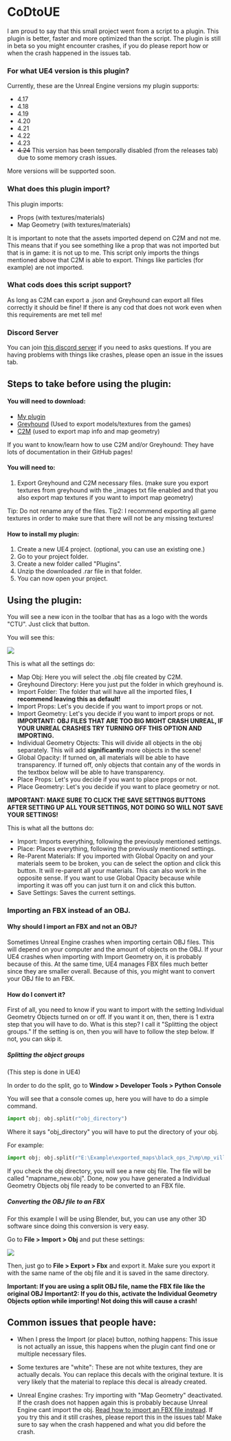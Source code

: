 # CoDtoUE

I am proud to say that this small project went from a script to a plugin. This plugin is better, faster and more optimized than the script. The plugin is still in beta so you might encounter crashes, if you do please report how or when the crash happened in the issues tab.


### For what UE4 version is this plugin?

Currently, these are the Unreal Engine versions my plugin supports:
- 4.17
- 4.18
- 4.19
- 4.20
- 4.21
- 4.22
- 4.23
- ~~4.24~~ This version has been temporally disabled (from the releases tab) due to some memory crash issues.

More versions will be supported soon.


### What does this plugin import?

This plugin imports:
- Props (with textures/materials)
- Map Geometry (with textures/materials)

It is important to note that the assets imported depend on C2M and not me. This means that if you see something like a prop that was not imported but that is in game: it is not up to me. This script only imports the things mentioned above that C2M is able to export. Things like particles (for example) are not imported.


### What cods does this script support?

As long as C2M can export a .json and Greyhound can export all files correctly it should be fine! If there is any cod that does not work even when this requirements are met tell me!

### Discord Server

You can join [this discord server](https://discord.gg/c3eYJPM) if you need to asks questions. If you are having problems with things like crashes, please open an issue in the issues tab.

## Steps to take before using the plugin:

#### You will need to download:

- [My plugin](https://github.com/AgenteDog/CoDtoUE4/releases)
- [Greyhound](https://github.com/Scobalula/Greyhound/releases) (Used to export models/textures from the games)
- [C2M](https://github.com/sheilan102/C2M) (used to export map info and map geometry)

If you want to know/learn how to use C2M and/or Greyhound: They have lots of documentation in their GitHub pages!

#### You will need to:
1. Export Greyhound and C2M necessary files. (make sure you export textures from greyhound with the \_images txt file enabled and that you also export map textures if you want to import map geometry)

Tip: Do not rename any of the files.
Tip2: I recommend exporting all game textures in order to make sure that there will not be any missing textures!

#### How to install my plugin:

1. Create a new UE4 project. (optional, you can use an existing one.)
2. Go to your project folder.
3. Create a new folder called "Plugins".
4. Unzip the downloaded .rar file in that folder.
5. You can now open your project.


## Using the plugin:

You will see a new icon in the toolbar that has as a logo with the words "CTU". Just click that button.

You will see this:

![](https://i.imgur.com/eRFkN8o.png)

This is what all the settings do:

- Map Obj: Here you will select the .obj file created by C2M.
- Greyhound Directory: Here you just put the folder in which greyhound is.
- Import Folder: The folder that will have all the imported files, **I recommend leaving this as default!**
- Import Props: Let's you decide if you want to import props or not.
- Import Geometry: Let's you decide if you want to import props or not. **IMPORTANT: OBJ FILES THAT ARE TOO BIG MIGHT CRASH UNREAL, IF YOUR UNREAL CRASHES TRY TURNING OFF THIS OPTION AND IMPORTING.**
- Individual Geometry Objects: This will divide all objects in the obj separately. This will add **significantly** more objects in the scene!
- Global Opacity: If turned on, all materials will be able to have transparency. If turned off, only objects that contain any of the words in the textbox below will be able to have transparency.
- Place Props: Let's you decide if you want to place props or not.
- Place Geometry: Let's you decide if you want to place geometry or not.

**IMPORTANT: MAKE SURE TO CLICK THE SAVE SETTINGS BUTTONS AFTER SETTING UP ALL YOUR SETTINGS, NOT DOING SO WILL NOT SAVE YOUR SETTINGS!**

This is what all the buttons do:
- Import: Imports everything, following the previously mentioned settings.
- Place: Places everything, following the previously mentioned settings.
- Re-Parent Materials: If you imported with Global Opacity on and your materials seem to be broken, you can de select the option and click this button. It will re-parent all your materials. This can also work in the opposite sense. If you want to use Global Opacity because while importing it was off you can just turn it on and click this button.
- Save Settings: Saves the current settings.

### Importing an FBX instead of an OBJ.

#### Why should I import an FBX and not an OBJ?

Sometimes Unreal Engine crashes when importing certain OBJ files. This will depend on your computer and the amount of objects on the OBJ.  If your UE4 crashes when importing with Import Geometry on, it is probably because of this. At the same time, UE4 manages FBX files much better since they are smaller overall. Because of this, you might want to convert your OBJ file to an FBX.

#### How do I convert it?

First of all, you need to know if you want to import with the setting Individual Geometry Objects turned on or off. If you want it on, then, there is 1 extra step that you will have to do. What is this step? I call it "Splitting the object groups." If the setting is on, then you will have to follow the step below. If not, you can skip it.

##### Splitting the object groups

(This step is done in UE4)

In order to do the split, go to **Window > Developer Tools > Python Console**

You will see that a console comes up, here you will have to do a simple command.

```python
import obj; obj.split(r"obj_directory")
```

Where it says "obj_directory" you will have to put the directory of your obj.

For example:
```python
import obj; obj.split(r"E:\Example\exported_maps\black_ops_2\mp\mp_village\mp_village.obj")
```

If you check the obj directory, you will see a new obj file. The file will be called "mapname_new.obj". Done, now you have generated a Individual Geometry Objects obj file ready to be converted to an FBX file.

##### Converting the OBJ file to an FBX
For this example I will be using Blender, but, you can use any other 3D software since doing this conversion is very easy.

Go to **File > Import > Obj** and put these settings:


![](https://i.imgur.com/1eJhh8g.png)


Then, just go to **File > Export > Fbx** and export it. Make sure you export it with the same name of the obj file and it is saved in the same directory.

**Important: If you are using a split OBJ file, name the FBX file like the original OBJ**
**Important2: If you do this, activate the Individual Geometry Objects option while importing! Not doing this will cause a crash!**

## Common issues that people have:

- When I press the Import (or place) button, nothing happens: This issue is not actually an issue, this happens when the plugin cant find one or multiple necessary files.

- Some textures are "white": These are not white textures, they are actually decals. You can replace this decals with the original texture. It is very likely that the material to replace this decal is already created.

- Unreal Engine crashes: Try importing with "Map Geometry" deactivated. If the crash does not happen again this is probably because Unreal Engine cant import the obj. [Read how to import an FBX file instead](https://github.com/AgenteDog/CoDtoUE4#importing-an-fbx-instead-of-an-obj). If you try this and it still crashes, please report this in the issues tab! Make sure to say when the crash happened and what you did before the crash.
